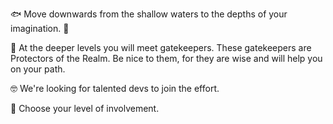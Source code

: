 🐟 Move downwards from the shallow waters to the depths of your imagination. 🐳

🔑 At the deeper levels you will meet gatekeepers. These gatekeepers are Protectors of the Realm. Be nice to them, for
they are wise and will help you on your path.

🤓 We're looking for talented devs to join the effort.

📶 Choose your level of involvement.

